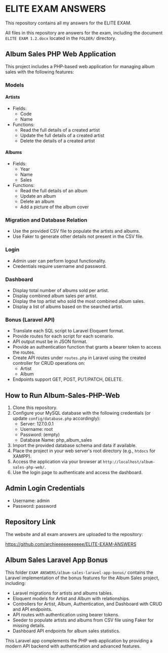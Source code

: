# ELITE EXAM ANSWERS

This repository contains all my answers for the ELITE EXAM.

All files in this repository are answers for the exam, including the document `ELITE EXAM 1.2.docx` located in the `FOLDER/` directory.

## Album Sales PHP Web Application

This project includes a PHP-based web application for managing album sales with the following features:

### Models

#### Artists
- Fields:
  - Code
  - Name
- Functions:
  - Read the full details of a created artist
  - Update the full details of a created artist
  - Delete the details of a created artist

#### Albums
- Fields:
  - Year
  - Name
  - Sales
- Functions:
  - Read the full details of an album
  - Update an album
  - Delete an album
  - Add a picture of the album cover

### Migration and Database Relation
- Use the provided CSV file to populate the artists and albums.
- Use Faker to generate other details not present in the CSV file.

### Login
- Admin user can perform logout functionality.
- Credentials require username and password.

### Dashboard
- Display total number of albums sold per artist.
- Display combined album sales per artist.
- Display the top artist who sold the most combined album sales.
- Display a list of albums based on the searched artist.

### Bonus (Laravel API)
- Translate each SQL script to Laravel Eloquent format.
- Provide routes for each script for each scenario.
- API output must be in JSON format.
- Provide an authentication function that grants a bearer token to access the routes.
- Create API routes under `routes.php` in Laravel using the created controller for CRUD operations on:
  - Artist
  - Album
- Endpoints support GET, POST, PUT/PATCH, DELETE.

## How to Run Album-Sales-PHP-Web

1. Clone this repository.
2. Configure your MySQL database with the following credentials (or update `config/database.php` accordingly):
   - Server: 127.0.0.1
   - Username: root
   - Password: (empty)
   - Database Name: php_album_sales
3. Import the provided database schema and data if available.
4. Place the project in your web server's root directory (e.g., `htdocs` for XAMPP).
5. Access the application via your browser at `http://localhost/album-sales-php-web/`.
6. Use the login page to authenticate and access the dashboard.

## Admin Login Credentials

- Username: admin
- Password: password

## Repository Link

The website and all exam answers are uploaded to the repository:

https://github.com/archieeeeeeeeeee/ELITE-EXAM-ANSWERS

## Album Sales Laravel App Bonus

This folder `EXAM ANSWERS/album-sales-laravel-app-bonus/` contains the Laravel implementation of the bonus features for the Album Sales project, including:

- Laravel migrations for artists and albums tables.
- Eloquent models for Artist and Album with relationships.
- Controllers for Artist, Album, Authentication, and Dashboard with CRUD and API endpoints.
- API routes with authentication using bearer tokens.
- Seeder to populate artists and albums from CSV file using Faker for missing details.
- Dashboard API endpoints for album sales statistics.

This Laravel app complements the PHP web application by providing a modern API backend with authentication and advanced features.
